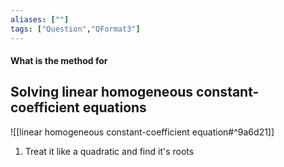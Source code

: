 ```yaml
---
aliases: [""]
tags: ["Question","QFormat3"]
---
```


#### What is the method for
## Solving linear homogeneous constant-coefficient equations
![[linear homogeneous constant-coefficient equation#^9a6d21]]

1) Treat it like a quadratic and find it's roots